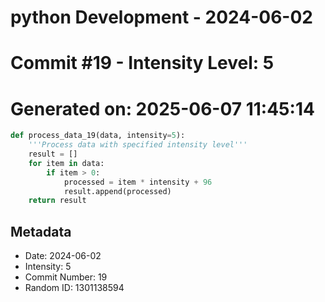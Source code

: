 ﻿# python Development - 2024-06-02
# Commit #19 - Intensity Level: 5
# Generated on: 2025-06-07 11:45:14
```python
def process_data_19(data, intensity=5):
    '''Process data with specified intensity level'''
    result = []
    for item in data:
        if item > 0:
            processed = item * intensity + 96
            result.append(processed)
    return result
```
## Metadata
- Date: 2024-06-02
- Intensity: 5
- Commit Number: 19
- Random ID: 1301138594
